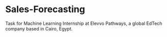 # Sales-Forecasting
Task for Machine Learning Internship at Elevvo Pathways, a global EdTech company based in Cairo, Egypt.
